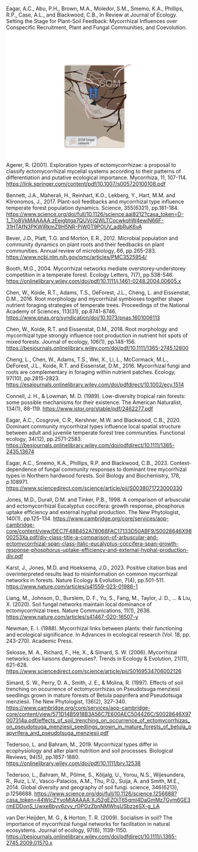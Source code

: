 Eagar, A.C., Abu, P.H., Brown, M.A., Moledor, S.M., Smemo, K.A., Phillips, R.P., Case, A.L., and Blackwood, C.B., In Review at Journal of Ecology. Setting the Stage for Plant-Soil Feedback: Mycorrhizal Influences over Conspecific Recruitment, Plant and Fungal Communities, and Coevolution.
![ECM_C](/docs/assets/ECM_Panel_C.png)
Agerer, R. (2001). Exploration types of ectomycorrhizae: a proposal to classify ectomycorrhizal mycelial systems according to their patterns of differentiation and putative ecological importance. Mycorrhiza, 11, 107-114.
https://link.springer.com/content/pdf/10.1007/s005720100108.pdf

Bennett, J.A., Maherali, H., Reinhart, K.O., Lekberg, Y., Hart, M.M. and Klironomos, J., 2017. Plant-soil feedbacks and mycorrhizal type influence temperate forest population dynamics. Science, 355(6321), pp.181-184.
https://www.science.org/doi/full/10.1126/science.aai8212?casa_token=D-1_Tlo8VkMAAAAA:zEejgbtga7QUVcjQWLTCocwkohW4ewiN66F-31HTAfN3PKWIRkmZ9H5NR-PjW0T9POUV_adbRuK6vA

Bever, J.D., Platt, T.G. and Morton, E.R., 2012. Microbial population and community dynamics on plant roots and their feedbacks on plant communities. Annual review of microbiology, 66, pp.265-283.
https://www.ncbi.nlm.nih.gov/pmc/articles/PMC3525954/

Booth, M.G., 2004. Mycorrhizal networks mediate overstorey‐understorey competition in a temperate forest. Ecology Letters, 7(7), pp.538-546.
https://onlinelibrary.wiley.com/doi/pdf/10.1111/j.1461-0248.2004.00605.x

Chen, W., Koide, R.T., Adams, T.S., DeForest, J.L., Cheng, L. and Eissenstat, D.M., 2016. Root morphology and mycorrhizal symbioses together shape nutrient foraging strategies of temperate trees. Proceedings of the National Academy of Sciences, 113(31), pp.8741-8746.
https://www.pnas.org/syndication/doi/10.1073/pnas.1601006113

Chen, W., Koide, R.T. and Eissenstat, D.M., 2018. Root morphology and mycorrhizal type strongly influence root production in nutrient hot spots of mixed forests. Journal of ecology, 106(1), pp.148-156.
https://besjournals.onlinelibrary.wiley.com/doi/pdf/10.1111/1365-2745.12800

Cheng, L., Chen, W., Adams, T.S., Wei, X., Li, L., McCormack, M.L., DeForest, J.L., Koide, R.T. and Eissenstat, D.M., 2016. Mycorrhizal fungi and roots are complementary in foraging within nutrient patches. Ecology, 97(10), pp.2815-2823.
https://esajournals.onlinelibrary.wiley.com/doi/pdfdirect/10.1002/ecy.1514

Connell, J. H., & Lowman, M. D. (1989). Low-diversity tropical rain forests: some possible mechanisms for their existence. The American Naturalist, 134(1), 88-119.
https://www.jstor.org/stable/pdf/2462277.pdf

Eagar, A.C., Cosgrove, C.R., Kershner, M.W. and Blackwood, C.B., 2020. Dominant community mycorrhizal types influence local spatial structure between adult and juvenile temperate forest tree communities. Functional ecology, 34(12), pp.2571-2583.
https://besjournals.onlinelibrary.wiley.com/doi/pdfdirect/10.1111/1365-2435.13674

Eagar, A.C., Smemo, K.A., Phillips, R.P. and Blackwood, C.B., 2023. Context-dependence of fungal community responses to dominant tree mycorrhizal types in Northern hardwood forests. Soil Biology and Biochemistry, 178, p.108971.
https://www.sciencedirect.com/science/article/pii/S0038071723000330

Jones, M.D., Durall, D.M. and Tinker, P.B., 1998. A comparison of arbuscular and ectomycorrhizal Eucalyptus coccifera: growth response, phosphorus uptake efficiency and external hyphal production. The New Phytologist, 140(1), pp.125-134.
https://www.cambridge.org/core/services/aop-cambridge-core/content/view/DEC7F48B452A78068FAC17133D50ABF9/S0028646X9800253Xa.pdf/div-class-title-a-comparison-of-arbuscular-and-ectomycorrhizal-span-class-italic-eucalyptus-coccifera-span-growth-response-phosphorus-uptake-efficiency-and-external-hyphal-production-div.pdf

Karst, J., Jones, M.D. and Hoeksema, J.D., 2023. Positive citation bias and overinterpreted results lead to misinformation on common mycorrhizal networks in forests. Nature Ecology & Evolution, 7(4), pp.501-511.
https://www.nature.com/articles/s41559-023-01986-1

Liang, M., Johnson, D., Burslem, D. F., Yu, S., Fang, M., Taylor, J. D., ... & Liu, X. (2020). Soil fungal networks maintain local dominance of ectomycorrhizal trees. Nature Communications, 11(1), 2636.
https://www.nature.com/articles/s41467-020-16507-y

Newman, E. I. (1988). Mycorrhizal links between plants: their functioning and ecological significance. In Advances in ecological research (Vol. 18, pp. 243-270). Academic Press.

Selosse, M. A., Richard, F., He, X., & Simard, S. W. (2006). Mycorrhizal networks: des liaisons dangereuses?. Trends in Ecology & Evolution, 21(11), 621-628.
https://www.sciencedirect.com/science/article/pii/S0169534706002126

Simard, S. W., Perry, D. A., Smith, J. E., & Molina, R. (1997). Effects of soil trenching on occurrence of ectomycorrhizas on Pseudotsuga menziesii seedlings grown in mature forests of Betula papyrifera and Pseudotsuga menziesii. The New Phytologist, 136(2), 327-340.
https://www.cambridge.org/core/services/aop-cambridge-core/content/view/571D14B5918B3A56C7E600AEC504426C/S0028646X97007314a.pdf/effects_of_soil_trenching_on_occurrence_of_ectomycorrhizas_on_pseudotsuga_menziesii_seedlings_grown_in_mature_forests_of_betula_papyrifera_and_pseudotsuga_menziesii.pdf

Tedersoo, L. and Bahram, M., 2019. Mycorrhizal types differ in ecophysiology and alter plant nutrition and soil processes. Biological Reviews, 94(5), pp.1857-1880.
https://onlinelibrary.wiley.com/doi/pdf/10.1111/brv.12538

Tedersoo, L., Bahram, M., Põlme, S., Kõljalg, U., Yorou, N.S., Wijesundera, R., Ruiz, L.V., Vasco-Palacios, A.M., Thu, P.Q., Suija, A. and Smith, M.E., 2014. Global diversity and geography of soil fungi. science, 346(6213), p.1256688. 
https://www.science.org/doi/full/10.1126/science.1256688?casa_token=44WIcZYvoMIAAAAA:XJ52gEZOiT65gmI4DaGmMz7Gym6GE3rmEDDonS_UwxeBbyv6zvv_rOPOzZbnNMWhsUSbzzeSX-g_LA

van Der Heijden, M. G., & Horton, T. R. (2009). Socialism in soil? The importance of mycorrhizal fungal networks for facilitation in natural ecosystems. Journal of ecology, 97(6), 1139-1150.
https://besjournals.onlinelibrary.wiley.com/doi/pdfdirect/10.1111/j.1365-2745.2009.01570.x
